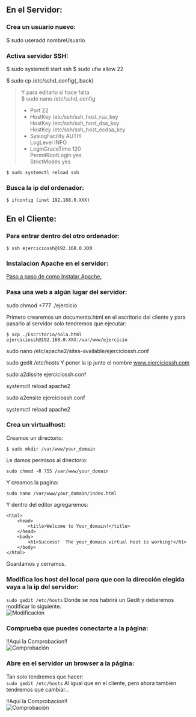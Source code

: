 ## En el Servidor: 

### Crea un usuario nuevo:

$ sudo useradd nombreUsuario

### Activa servidor SSH: 

$ sudo systemctl start ssh
$ sudo ufw allow 22

$ sudo cp /etc/sshd_config{,.back}  
> Y para editarlo si hace falta  
> $ sudo nano /etc/sshd_config  
> - Port 22  
> - HostKey /etc/ssh/ssh_host_rsa_key  
  HostKey /etc/ssh/ssh_host_dsa_key  
  HostKey /etc/ssh/ssh_host_ecdsa_key  
> - SyslogFacility AUTH  
  LogLevel INFO  
> - LoginGraceTime 120  
  PermitRootLogin yes  
  StrictModes yes
  
```  
$ sudo systemctl reload ssh
```  

### Busca la ip del ordenador:
```  
$ ifconfig (inet 192.168.0.XXX)
```  

## En el Cliente: 

### Para entrar dentro del otro ordenador: 
```  
$ ssh ejerciciossh@192.168.0.XXX
```  
### Instalacion Apache en el servidor:  
[Paso a paso de como Instalar Apache.](https://github.com/PauMadu/Tema-3/blob/main/MemoriasApache.md)

### Pasa una web a algún lugar del servidor: 
sudo chmod +777 ./ejercicio

Primero crearemos un documento.html en el escritorio del cliente y para pasarlo al servidor solo tendremos que ejecutar:
``` 
$ scp ./Escritorio/hola.html ejerciciossh@192.168.0.XXX:/var/www/ejercicio
``` 

sudo nano /etc/apache2/sites-available/ejerciciossh.conf

sudo gedit /etc/hosts
Y poner la ip junto el nombre www.ejerciciossh.com

sudo a2dissite ejerciciossh.conf

systemctl reload apache2

sudo a2ensite ejerciciossh.conf

systemctl reload apache2


### Crea un virtualhost: 

Creamos un directorio:  
```  
$ sudo mkdir /var/www/your_domain 
```  
Le damos permisos al directorio:  
``` 
sudo chmod -R 755 /var/www/your_domain  
``` 
Y creamos la pagina:
``` 
sudo nano /var/www/your_domain/index.html
``` 
Y dentro del editor agregaremos:  
``` 
<html>
    <head>
        <title>Welcome to Your_domain!</title>
    </head>
    <body>
        <h1>Success!  The your_domain virtual host is working!</h1>
    </body>
</html>
``` 
Guardamos y cerramos.

### Modifica los host del local para que con la dirección elegida vaya a la ip del servidor: 

```sudo gedit /etc/hosts```
Donde se nos habrirá un Gedit y deberemos modificar lo siguiente.  
![Modificación](https://github.com/PauMadu/Tema-4/blob/main/hosts.png)

### Comprueba que puedes conectarte a la página:  
!!Aqui la Comprobacion!!  
![Comprobación](https://github.com/PauMadu/Tema-4/blob/main/Comprobacion.png)

### Abre en el servidor un browser a la página: 
Tan solo tendremos que hacer:  
```sudo gedit /etc/hosts```
Al igual que en el cliente, pero ahora tambien tendremos que cambiar...  
![]()

!!Aqui la Comprobacion!!  
![Comprobación](https://github.com/PauMadu/Tema-4/blob/main/Servidor.png)

